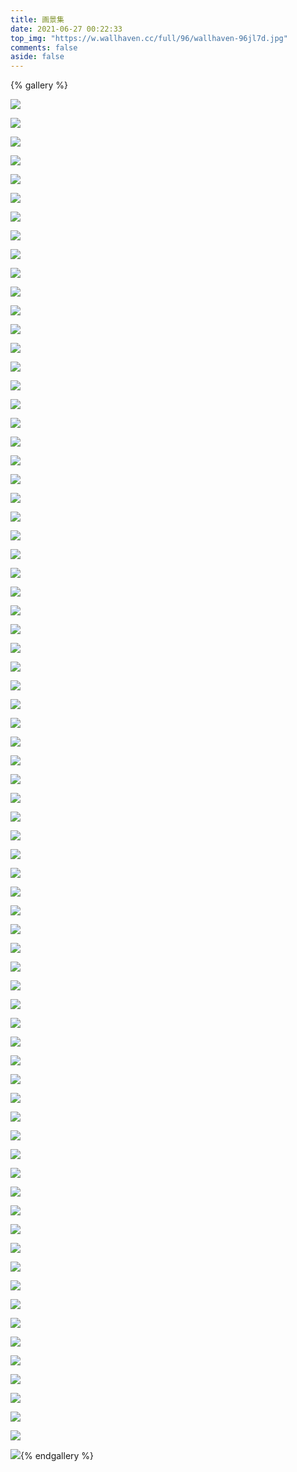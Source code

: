 ```yaml
---
title: 画景集
date: 2021-06-27 00:22:33
top_img: "https://w.wallhaven.cc/full/96/wallhaven-96jl7d.jpg"
comments: false
aside: false
---
```


{% gallery %}

![](https://w.wallhaven.cc/full/rd/wallhaven-rdoo3w.jpg)

![](https://w.wallhaven.cc/full/1k/wallhaven-1kx1jw.jpg)

![](https://w.wallhaven.cc/full/43/wallhaven-433683.jpg)

![](https://w.wallhaven.cc/full/9m/wallhaven-9m88xk.jpg)

![](https://w.wallhaven.cc/full/9m/wallhaven-9m863w.jpg)

![](https://w.wallhaven.cc/full/p8/wallhaven-p8g59j.jpg)

![](https://w.wallhaven.cc/full/1k/wallhaven-1kx37w.jpg)

![](https://w.wallhaven.cc/full/z8/wallhaven-z8og1v.jpg)

![](https://w.wallhaven.cc/full/dp/wallhaven-dpkq9g.jpg)

![](https://w.wallhaven.cc/full/wq/wallhaven-wqllor.jpg)

![](https://w.wallhaven.cc/full/k7/wallhaven-k7kwm6.jpg)

![](https://w.wallhaven.cc/full/wq/wallhaven-wqlop7.jpg)

![](https://w.wallhaven.cc/full/dp/wallhaven-dpeg9j.jpg)

![](https://w.wallhaven.cc/full/g7/wallhaven-g7qye7.jpg)

![](https://w.wallhaven.cc/full/rd/wallhaven-rdymzw.jpg)

![](https://w.wallhaven.cc/full/dp/wallhaven-dpk1qm.jpg)

![](https://w.wallhaven.cc/full/l3/wallhaven-l3yp1q.jpg)

![](https://w.wallhaven.cc/full/pk/wallhaven-pkj1o3.jpg)

![](https://w.wallhaven.cc/full/x8/wallhaven-x8joel.jpg)

![](https://w.wallhaven.cc/full/e7/wallhaven-e7eg8o.jpg)

![](https://w.wallhaven.cc/full/8o/wallhaven-8odvgo.jpg)

![](https://w.wallhaven.cc/full/z8/wallhaven-z8o7py.jpg)

![](https://w.wallhaven.cc/full/1k/wallhaven-1kxvq1.jpg)

![](https://w.wallhaven.cc/full/rd/wallhaven-rdo9qj.jpg)

![](https://w.wallhaven.cc/full/nm/wallhaven-nmzlwm.jpg)

![](https://w.wallhaven.cc/full/r2/wallhaven-r2eg9w.png)

![](https://w.wallhaven.cc/full/mp/wallhaven-mplr21.png)

![](https://w.wallhaven.cc/full/kw/wallhaven-kw9wrm.jpg)

![](https://w.wallhaven.cc/full/v9/wallhaven-v9yyxl.jpg)

![](https://w.wallhaven.cc/full/8o/wallhaven-8od32j.jpg)

![](https://w.wallhaven.cc/full/x8/wallhaven-x8jlxd.jpg)

![](https://w.wallhaven.cc/full/o3/wallhaven-o31rk7.png)

![](https://w.wallhaven.cc/full/z8/wallhaven-z8qwev.jpg)

![](https://w.wallhaven.cc/full/28/wallhaven-2899gx.jpg)

![](https://w.wallhaven.cc/full/v9/wallhaven-v9o8o5.jpg)

![](https://w.wallhaven.cc/full/m9/wallhaven-m9wd81.jpg)

![](https://w.wallhaven.cc/full/nk/wallhaven-nkq27n.jpg)

![](https://w.wallhaven.cc/full/q2/wallhaven-q2jq2d.jpg)

![](https://w.wallhaven.cc/full/4o/wallhaven-4odvo7.jpg)

![](https://w.wallhaven.cc/full/72/wallhaven-72w3d9.jpg)

![](https://w.wallhaven.cc/full/n6/wallhaven-n6ggol.jpg)

![](https://w.wallhaven.cc/full/8x/wallhaven-8xxerj.png)

![](https://w.wallhaven.cc/full/96/wallhaven-96jl7d.jpg)

![](https://w.wallhaven.cc/full/4o/wallhaven-4opkj7.jpg)

![](https://w.wallhaven.cc/full/x8/wallhaven-x8zglv.jpg)

![](https://w.wallhaven.cc/full/6o/wallhaven-6odm66.png)

![](https://w.wallhaven.cc/full/83/wallhaven-83o99j.jpg)

![](https://w.wallhaven.cc/full/4y/wallhaven-4ym3r7.jpg)

![](https://w.wallhaven.cc/full/ym/wallhaven-ym88ex.jpg)

![](https://w.wallhaven.cc/full/ey/wallhaven-eyvpgk.jpg)

![](https://w.wallhaven.cc/full/g8/wallhaven-g8p6me.jpg)

![](https://w.wallhaven.cc/full/nm/wallhaven-nmjkrk.jpg)

![](https://w.wallhaven.cc/full/dp/wallhaven-dpeexm.jpg)

![](https://w.wallhaven.cc/full/zm/wallhaven-zmd83y.jpg)

![](https://w.wallhaven.cc/full/x8/wallhaven-x87qyz.jpg)

![](https://w.wallhaven.cc/full/lm/wallhaven-lmvrd2.jpg)

![](https://w.wallhaven.cc/full/4d/wallhaven-4d7kdm.jpg)

![](https://w.wallhaven.cc/full/g7/wallhaven-g7q3ve.jpg)

![](https://w.wallhaven.cc/full/rd/wallhaven-rdodp7.jpg)

![](https://w.wallhaven.cc/full/57/wallhaven-575168.jpg)

![](https://w.wallhaven.cc/full/pk/wallhaven-pkjld3.jpg)

![](https://w.wallhaven.cc/full/dp/wallhaven-dpekkl.jpg)

![](https://w.wallhaven.cc/full/o3/wallhaven-o3llem.jpg)

![](https://w.wallhaven.cc/full/dp/wallhaven-dpe89m.jpg)

![](https://w.wallhaven.cc/full/y8/wallhaven-y8g9v7.jpg)

![](https://w.wallhaven.cc/full/k7/wallhaven-k71e21.jpg)

![](https://w.wallhaven.cc/full/6o/wallhaven-6o597x.jpg)

![](https://w.wallhaven.cc/full/28/wallhaven-289e3y.jpg)

![](https://w.wallhaven.cc/full/3z/wallhaven-3zw16y.jpg)

![](https://w.wallhaven.cc/full/rd/wallhaven-rdylew.jpg)

![](https://w.wallhaven.cc/full/9m/wallhaven-9m8dd1.jpg)

![](https://w.wallhaven.cc/full/57/wallhaven-57kw88.jpg)

![](https://w.wallhaven.cc/full/k7/wallhaven-k71pgd.jpg){% endgallery %}

